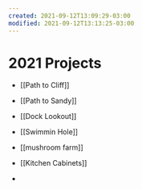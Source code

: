 ```yaml
---
created: 2021-09-12T13:09:29-03:00
modified: 2021-09-12T13:13:25-03:00
---
```


# 2021 Projects

- [[Path to Cliff]]
- [[Path to Sandy]]

- [[Dock Lookout]]
- [[Swimmin Hole]]

- [[mushroom farm]]
- [[Kitchen Cabinets]]
-

